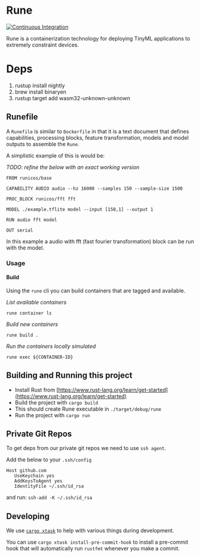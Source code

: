 # Rune

[![Continuous Integration](https://github.com/hotg-ai/rune/workflows/Continuous%20Integration/badge.svg?branch=master)](https://github.com/hotg-ai/rune/actions)

Rune is a containerization technology for deploying TinyML applications to extremely constraint devices.

# Deps

1. rustup install nightly
2. brew install binaryen
2. rustup target add wasm32-unknown-unknown


## Runefile

A `Runefile` is similar to `Dockerfile` in that it is a text document that defines capabilities, processing blocks, feature transformation, models and model outputs to assemble the `Rune`.

A simplistic example of this is would be:

*TODO: refine the below with an exact working version*

```
FROM runicos/base

CAPABILITY AUDIO audio --hz 16000 --samples 150 --sample-size 1500

PROC_BLOCK runicos/fft fft

MODEL ./example.tflite model --input [150,1] --output 1

RUN audio fft model

OUT serial
```

In this example a audio with fft (fast fourier transformation) block can be run with the model.

### Usage

#### Build

Using the `rune` cli you can build containers
that are tagged and available.

*List available containers*

`rune container ls`

*Build new containers*

`rune build .`

*Run the containers locally simulated*

`rune exec ${CONTAINER-ID}`


## Building and Running this project

- Install Rust from [https://www.rust-lang.org/learn/get-started](https://www.rust-lang.org/learn/get-started)
- Build the project with `cargo build`
- This should create Rune executable in `./target/debug/rune`
- Run the project with `cargo run`


## Private Git Repos

To get deps from our private git repos we need to
use `ssh agent`.

Add the below to your `.ssh/config`
```
Host github.com
   UseKeychain yes
   AddKeysToAgent yes
   IdentityFile ~/.ssh/id_rsa
```

and run:
`ssh-add -K ~/.ssh/id_rsa`

## Developing

We use [`cargo xtask`][xtask] to help with various things during development.

You can use `cargo xtask install-pre-commit-hook` to install a pre-commit hook
that will automatically run `rustfmt` whenever you make a commit.

[xtask]: https://github.com/matklad/cargo-xtask
